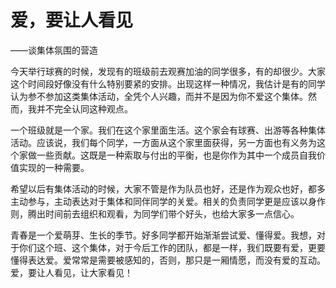 # 爱，要让人看见

——谈集体氛围的营造

今天举行球赛的时候，发现有的班级前去观赛加油的同学很多，有的却很少。大家这个时间段好像没有什么特别要紧的安排。出现这样一种情况，我估计是有的同学认为参不参加这类集体活动，全凭个人兴趣，而并不是因为你不爱这个集体。然而，我并不完全认同这种观点。

一个班级就是一个家。我们在这个家里面生活。这个家会有球赛、出游等各种集体活动。应该说，我们每个同学，一方面从这个家里面获得，另一方面也有义务为这个家做一些贡献。这既是一种索取与付出的平衡，也是你作为其中一个成员自我价值实现的一种需要。

希望以后有集体活动的时候，大家不管是作为队员也好，还是作为观众也好，都多主动参与，主动表达对于集体和同伴同学的关爱。相关的负责同学更是应该以身作则，腾出时间前去组织和观看，为同学们带个好头，也给大家多一点信心。

青春是一个爱萌芽、生长的季节。好多同学都开始渐渐尝试爱、懂得爱。我想，对于你们这个班、这个集体，对于今后工作的团队，都是一样，我们既要有爱，更要懂得表达爱。爱常常是需要被感知的，否则，那只是一厢情愿，而没有爱的互动。爱，要让人看见，让大家看见！